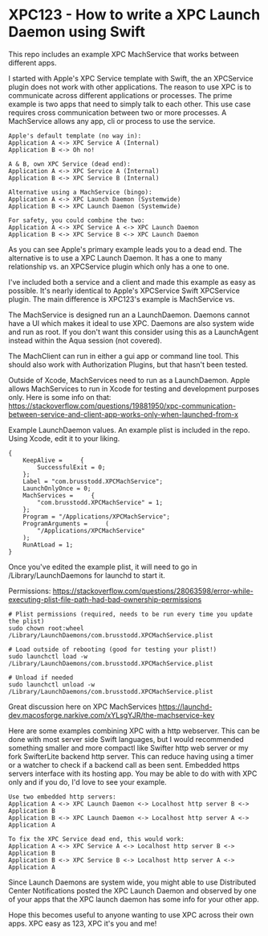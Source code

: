 # XPC123 - How to write a XPC Launch Daemon using Swift

This repo includes an example XPC MachService that works between different apps.

I started with Apple's XPC Service template with Swift, the an XPCService plugin does not work with other applications. The reason to use XPC is to communicate across different applications or processes. The prime example is two apps that need to simply talk to each other. This use case requires cross communication between two or more processes. A MachService allows any app, cli or process to use the service.

```
Apple's default template (no way in):
Application A <-> XPC Service A (Internal)
Application B <-> Oh no!

A & B, own XPC Service (dead end):
Application A <-> XPC Service A (Internal)
Application B <-> XPC Service B (Internal)
```


```
Alternative using a MachService (bingo):
Application A <-> XPC Launch Daemon (Systemwide)
Application B <-> XPC Launch Daemon (Systemwide)
```

```
For safety, you could combine the two:
Application A <-> XPC Service A <-> XPC Launch Daemon
Application B <-> XPC Service B <-> XPC Launch Daemon
```

As you can see Apple's primary example leads you to a dead end. The alternative is to use a XPC Launch Daemon. It has a one to many relationship vs. an XPCService plugin which only has a one to one.

I've included both a service and a client and made this example as easy as possible. It's nearly identical to Apple's XPCService Swift XPCService plugin. The main difference is XPC123's example is MachService vs. 

The MachService is designed run an a LaunchDaemon. Daemons cannot have a UI which makes it ideal to use XPC. Daemons are also system wide and run as root. If you don't want this consider using this as a LaunchAgent instead within the Aqua session (not covered).

The MachClient can run in either a gui app or command line tool. This should also work with Authorization Plugins, but that hasn't been tested. 

Outside of Xcode, MachServices need to run as a LaunchDaemon. Apple allows MachServices to run in Xcode for testing and development purposes only. Here is some info on that: https://stackoverflow.com/questions/19881950/xpc-communication-between-service-and-client-app-works-only-when-launched-from-x

Example LaunchDaemon values. An example plist is included in the repo. Using Xcode, edit it to your liking.

```plist
{
    KeepAlive =     {
        SuccessfulExit = 0;
    };
    Label = "com.brusstodd.XPCMachService";
    LaunchOnlyOnce = 0;
    MachServices =     {
        "com.brusstodd.XPCMachService" = 1;
    };
    Program = "/Applications/XPCMachService";
    ProgramArguments =     (
        "/Applications/XPCMachService"
    );
    RunAtLoad = 1;
}
```


Once you've edited the example plist, it will need to go in /Library/LaunchDaemons for launchd to start it. 

Permissions:
https://stackoverflow.com/questions/28063598/error-while-executing-plist-file-path-had-bad-ownership-permissions

```
# Plist permissions (required, needs to be run every time you update the plist)
sudo chown root:wheel /Library/LaunchDaemons/com.brusstodd.XPCMachService.plist

# Load outside of rebooting (good for testing your plist!)
sudo launchctl load -w /Library/LaunchDaemons/com.brusstodd.XPCMachService.plist

# Unload if needed 
sudo launchctl unload -w /Library/LaunchDaemons/com.brusstodd.XPCMachService.plist
```

Great discussion here on XPC MachServices
https://launchd-dev.macosforge.narkive.com/xYLsgYJR/the-machservice-key

Here are some examples combining XPC with a http webserver. This can be done with most server side Swift languages, but I would recommended something smaller and more compactl like Swifter http web server or my fork SwifterLite backend http server. This can reduce having using a timer or a watcher to check if a backend call as been sent. Embedded https servers interface with its hosting app. You may be able to do with with XPC only and if you do, I'd love to see your example. 

```
Use two embedded http servers:
Application A <-> XPC Launch Daemon <-> Localhost http server B <-> Application B
Application B <-> XPC Launch Daemon <-> Localhost http server A <-> Application A
```

```
To fix the XPC Service dead end, this would work:
Application A <-> XPC Service A <-> Localhost http server B <-> Application B
Application B <-> XPC Service B <-> Localhost http server A <-> Application A
```

Since Launch Daemons are system wide, you might able to use Distributed Center Notifications posted the XPC Launch Daemon and observed by one of your apps that the XPC launch daemon has some info for your other app.

Hope this becomes useful to anyone wanting to use XPC across their own apps.
XPC easy as 123, XPC it's you and me!

